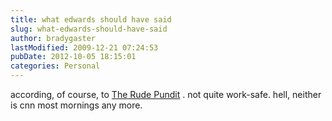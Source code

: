 ```yaml
---
title: what edwards should have said
slug: what-edwards-should-have-said
author: bradygaster
lastModified: 2009-12-21 07:24:53
pubDate: 2012-10-05 18:15:01
categories: Personal
---
```


according, of course, to
<a href="http://rudepundit.blogspot.com/2004/10/what-edwards-should-say-rude-version.html">The Rude Pundit</a> . not quite work-safe. hell, neither is cnn most mornings any more.

